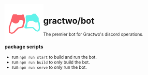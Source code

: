 <img align="left" style="width:128px" src="https://github.com/gractwo/assets/blob/master/logo.svg" />

# gractwo/bot

The premier bot for Gractwo's discord operations.

### package scripts

- run `npm run start` to build and run the bot.
- run `npm run build` to only build the bot.
- run `npm run serve` to only run the bot.
